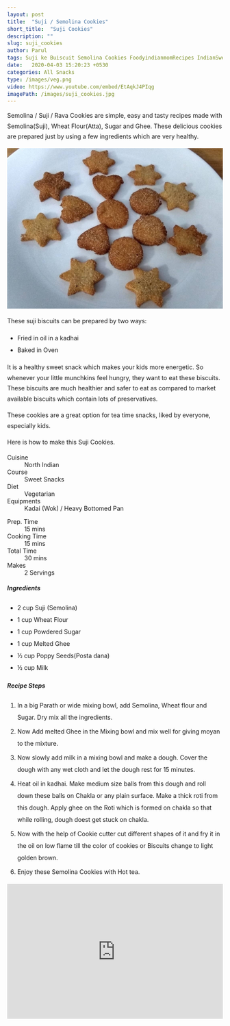 ```yaml
---
layout: post
title:  "Suji / Semolina Cookies"
short_title:  "Suji Cookies"
description: ""
slug: suji_cookies
author: Parul
tags: Suji ke Buiscuit Semolina Cookies FoodyindianmomRecipes IndianSweetSnack kid tiffin kid lunchboxes energy bar Kid Favourite snack Suji atte ke buiscuit Healthy biscuits Rava Ke Biscuits Semolina Dessert Recipe Sooji Recipies
date:   2020-04-03 15:20:23 +0530
categories: All Snacks
type: /images/veg.png
video: https://www.youtube.com/embed/EtAqkJ4PIqg
imagePath: /images/suji_cookies.jpg
---
```

<p class="text-justify" style="line-height: 175%;">
Semolina / Suji / Rava Cookies are simple, easy and tasty recipes made with Semolina(Suji), Wheat Flour(Atta), Sugar and Ghee. These delicious cookies are prepared just by using a few ingredients which are very healthy.
</p>

<div class="row">
    <div class="col-md-12"><img src="../images/suji_cookies.jpg" alt="" class="rounded img-fluid mb-2"></div>
</div>

<p class="text-justify" style="line-height: 175%;">
These suji biscuits can be prepared by two ways:
<ul style="line-height: 200%">
    <li>Fried in oil in a kadhai</li>
    <li>Baked in Oven</li>
</ul>
</p>

<p class="text-justify" style="line-height: 175%;">
It is a healthy sweet snack which makes your kids more energetic. So whenever your little munchkins feel hungry, they want to eat these biscuits. These biscuits are much healthier and safer to eat as compared to market available biscuits which contain lots of preservatives.
</p>

<p class="text-justify" style="line-height: 175%;">
These cookies are a great option for tea time snacks, liked by everyone, especially kids.
</p>

<p class="text-justify" style="line-height: 175%;">
Here is how to make this Suji Cookies.
</p>

<div class="row">
    <div class="col-md-6">
        <dl class="row">
            <dt class="col-sm-4">Cuisine</dt><dd class="col-sm-7">North Indian</dd>
            <dt class="col-sm-4">Course</dt><dd class="col-sm-7">Sweet Snacks</dd>
            <dt class="col-sm-4">Diet</dt><dd class="col-sm-7">Vegetarian</dd>
            <dt class="col-sm-4">Equipments</dt><dd class="col-sm-7">Kadai (Wok) / Heavy Bottomed Pan</dd>
        </dl>
    </div>
    <div class="col-md-6">
        <dl class="row">
            <dt class="col-sm-5">Prep. Time</dt><dd class="col-sm-7">15 mins</dd>
            <dt class="col-sm-5">Cooking Time</dt><dd class="col-sm-7">15 mins</dd>
            <dt class="col-sm-5">Total Time</dt><dd class="col-sm-7">30 mins</dd>
            <dt class="col-sm-5">Makes</dt><dd class="col-sm-7">2 Servings</dd>
        </dl>
    </div>
</div>

<section>
    <div class="recipe-section-divider"></div>
    <div class="row" id="ingredients">
        <div class="col-md-12"><h5 class="font-weight-bold">Ingredients</h5></div>
    </div>
    <div class="row">
        <div class="col-md-12">            
            <ul style="line-height: 200%">
                <li>2 cup Suji (Semolina)</li>
                <li>1 cup Wheat Flour</li>
                <li>1 cup Powdered Sugar</li>
                <li>1 cup Melted  Ghee</li>
                <li>½ cup Poppy Seeds(Posta dana)</li>
                <li>½ cup Milk</li>
            </ul>
        </div>
    </div>
</section>
<div class="recipe-section-divider"></div>
<div class="row" id="recipe">
    <div class="col-md-12"><h5 class="font-weight-bold">Recipe Steps</h5></div>
</div>
<div class="row">
    <div class="col-md-12">
        <ol class="text-justify" style="line-height: 200%">
            <li style="margin-bottom:5px;">In a big Parath or wide mixing bowl, add Semolina, Wheat flour and Sugar. Dry mix all the ingredients.</li>
            <li style="margin-bottom:5px;">Now Add melted Ghee in the Mixing bowl and mix well for giving moyan to the mixture.</li>
            <li style="margin-bottom:5px;">Now slowly add milk in a mixing bowl and make a dough. Cover the dough with any wet cloth and let the dough rest for 15 minutes.</li>
            <li style="margin-bottom:5px;">Heat oil in kadhai. Make medium size balls from this dough and roll down these balls on Chakla or any plain surface. Make a thick roti from this dough. Apply ghee on the Roti which is formed on chakla so that while rolling, dough doest get stuck on chakla.</li>
            <li style="margin-bottom:5px;">Now with the help of Cookie cutter cut different shapes of it and fry it in the oil on low flame till the color of cookies or Biscuits change to light golden brown.</li>
            <li style="margin-bottom:5px;">Enjoy these Semolina Cookies with Hot tea.</li>
        </ol>
    </div>
</div>
<div class="row" id="video">
    <div class="col-md-12">
        <div class="embed-responsive embed-responsive-16by9">
            <iframe width="100%" height="315" src="https://www.youtube.com/embed/EtAqkJ4PIqg" frameborder="0" allow="accelerometer; autoplay; encrypted-media; gyroscope; picture-in-picture" allowfullscreen></iframe>
        </div>
    </div>
</div>
<br>